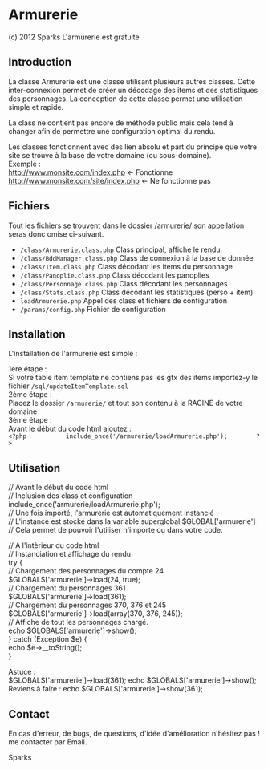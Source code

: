 Armurerie
=========

(c) 2012 Sparks
L'armurerie est gratuite

Introduction
------------

La classe Armurerie est une classe utilisant plusieurs autres classes. Cette 
inter-connexion permet de créer un décodage des items et des statistiques 
des personnages. La conception de cette classe permet une utilisation simple 
et rapide.

La class ne contient pas encore de méthode public mais cela tend à changer 
afin de permettre une configuration optimal du rendu.

Les classes fonctionnent avec des lien absolu et part du principe que 
votre site se trouve à la base de votre domaine (ou sous-domaine).         
Exemple :        
http://www.monsite.com/index.php  <- Fonctionne       
http://www.monsite.com/site/index.php  <- Ne fonctionne pas       

Fichiers
--------

Tout les fichiers se trouvent dans le dossier /armurerie/ son appellation 
seras donc omise ci-suivant.       

* `/class/Armurerie.class.php`	Class principal, affiche le rendu.      
* `/class/BddManager.class.php`	Class de connexion à la base de donnée       
* `/class/Item.class.php`		Class décodant les items du personnage       
* `/class/Panoplie.class.php`	Class décodant les panoplies        
* `/class/Personnage.class.php`	Class décodant les personnages        
* `/class/Stats.class.php`		Class décodant les statistiques (perso + item)        
* `loadArmurerie.php`		Appel des class et fichiers de configuration        
* `/params/config.php`		Fichier de configuration       

Installation
-----------

L'installation de l'armurerie est simple :      

1ere étape :       
Si votre table item template ne contiens pas les gfx des items importez-y 
le fichier `/sql/updateItemTemplate.sql`       
2ème étape :        
Placez le dossier `/armurerie/` et tout son contenu à la RACINE de votre domaine       
3ème étape :        
Avant le début du code html ajoutez :          
	`<?php          
	include_once('/armurerie/loadArmurerie.php');       
	?>`          

Utilisation
-----------
// Avant le début du code html    
// Inclusion des class et configuration    
include_once('armurerie/loadArmurerie.php');    
// Une fois importé, l'armurerie est automatiquement instancié    
// L'instance est stocké dans la variable superglobal $GLOBAL['armurerie']    
// Cela permet de pouvoir l'utiliser n'importe ou dans votre code.    


// A l'intèrieur du code html    
// Instanciation et affichage du rendu    
try {    
	// Chargement des personnages du compte 24    
	$GLOBALS['armurerie']->load(24, true);    
	// Chargement du personnages 361    
	$GLOBALS['armurerie']->load(361);    
	// Chargement du personnages 370, 376 et 245    
	$GLOBALS['armurerie']->load(array(370, 376, 245));    
	// Affiche de tout les personnages chargé.    
	echo $GLOBALS['armurerie']->show();    
} catch (Exception $e) {    
	echo $e->__toString();    
}    

Astuce :    
$GLOBALS['armurerie']->load(361);
echo $GLOBALS['armurerie']->show();
Reviens à faire :
echo $GLOBALS['armurerie']->show(361);


Contact
-------

En cas d'erreur, de bugs, de questions, d'idée d'amélioration n'hésitez pas ! 
me contacter par Email.

Sparks
